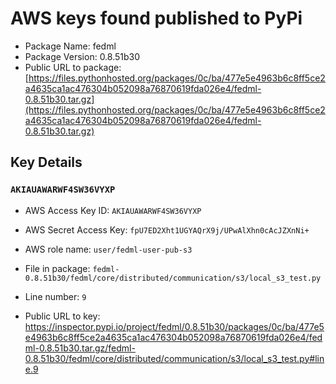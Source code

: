 # AWS keys found published to PyPi

* Package Name: fedml
* Package Version: 0.8.51b30
* Public URL to package: [https://files.pythonhosted.org/packages/0c/ba/477e5e4963b6c8ff5ce2a4635ca1ac476304b052098a76870619fda026e4/fedml-0.8.51b30.tar.gz](https://files.pythonhosted.org/packages/0c/ba/477e5e4963b6c8ff5ce2a4635ca1ac476304b052098a76870619fda026e4/fedml-0.8.51b30.tar.gz)

## Key Details

### `AKIAUAWARWF4SW36VYXP`

* AWS Access Key ID: `AKIAUAWARWF4SW36VYXP`
* AWS Secret Access Key: `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` 
* AWS role name: `user/fedml-user-pub-s3`
* File in package: `fedml-0.8.51b30/fedml/core/distributed/communication/s3/local_s3_test.py`
* Line number: `9`

* Public URL to key: https://inspector.pypi.io/project/fedml/0.8.51b30/packages/0c/ba/477e5e4963b6c8ff5ce2a4635ca1ac476304b052098a76870619fda026e4/fedml-0.8.51b30.tar.gz/fedml-0.8.51b30/fedml/core/distributed/communication/s3/local_s3_test.py#line.9


